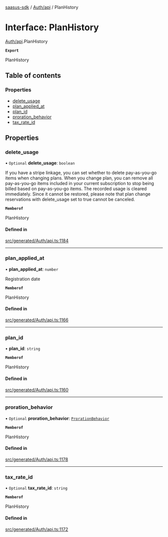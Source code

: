 [saasus-sdk](../README.md) / [Auth/api](../modules/Auth_api.md) / PlanHistory

# Interface: PlanHistory

[Auth/api](../modules/Auth_api.md).PlanHistory

**`Export`**

PlanHistory

## Table of contents

### Properties

- [delete\_usage](Auth_api.PlanHistory.md#delete_usage)
- [plan\_applied\_at](Auth_api.PlanHistory.md#plan_applied_at)
- [plan\_id](Auth_api.PlanHistory.md#plan_id)
- [proration\_behavior](Auth_api.PlanHistory.md#proration_behavior)
- [tax\_rate\_id](Auth_api.PlanHistory.md#tax_rate_id)

## Properties

### delete\_usage

• `Optional` **delete\_usage**: `boolean`

If you have a stripe linkage,  you can set whether to delete pay-as-you-go items when changing plans. When you change plan, you can remove all pay-as-you-go items included in your current subscription to stop being billed based on pay-as-you-go items. The recorded usage is cleared immediately. Since it cannot be restored, please note that plan change reservations with delete_usage set to true cannot be canceled.

**`Memberof`**

PlanHistory

#### Defined in

[src/generated/Auth/api.ts:1184](https://github.com/saasus-platform/saasus-sdk-javascript/blob/09ef427/src/generated/Auth/api.ts#L1184)

___

### plan\_applied\_at

• **plan\_applied\_at**: `number`

Registration date

**`Memberof`**

PlanHistory

#### Defined in

[src/generated/Auth/api.ts:1166](https://github.com/saasus-platform/saasus-sdk-javascript/blob/09ef427/src/generated/Auth/api.ts#L1166)

___

### plan\_id

• **plan\_id**: `string`

**`Memberof`**

PlanHistory

#### Defined in

[src/generated/Auth/api.ts:1160](https://github.com/saasus-platform/saasus-sdk-javascript/blob/09ef427/src/generated/Auth/api.ts#L1160)

___

### proration\_behavior

• `Optional` **proration\_behavior**: [`ProrationBehavior`](../enums/Auth_api.ProrationBehavior.md)

**`Memberof`**

PlanHistory

#### Defined in

[src/generated/Auth/api.ts:1178](https://github.com/saasus-platform/saasus-sdk-javascript/blob/09ef427/src/generated/Auth/api.ts#L1178)

___

### tax\_rate\_id

• `Optional` **tax\_rate\_id**: `string`

**`Memberof`**

PlanHistory

#### Defined in

[src/generated/Auth/api.ts:1172](https://github.com/saasus-platform/saasus-sdk-javascript/blob/09ef427/src/generated/Auth/api.ts#L1172)
